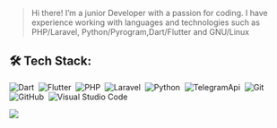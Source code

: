 
> Hi there! I’m a junior Developer with a passion for coding. I have experience working with languages and technologies such as PHP/Laravel, Python/Pyrogram,Dart/Flutter and GNU/Linux


## 🛠️ Tech Stack:
![Dart](https://img.shields.io/badge/-Dart-555?style=flat&logo=dart)&nbsp;
![Flutter](https://img.shields.io/badge/-Flutter-555?style=flat&logo=flutter)&nbsp;
![PHP](https://img.shields.io/badge/-PHP-555?style=flat&logo=php)&nbsp;
![Laravel](https://img.shields.io/badge/-Laravel-555?style=flat&logo=laravel)&nbsp;
![Python](https://img.shields.io/badge/-Python-555?style=flat&logo=python)&nbsp;
![TelegramApi](https://img.shields.io/badge/-Telegram%20API-555?style=flat&logo=telegram)&nbsp;
![Git](https://img.shields.io/badge/-Git-555?style=flat&logo=git)&nbsp;
![GitHub](https://img.shields.io/badge/-GitHub-555?style=flat&logo=github)&nbsp;
![Visual Studio Code](https://img.shields.io/badge/-Visual%20Studio%20Code-555?style=flat&logo=visual-studio-code&logoColor=007ACC)&nbsp;

  


<div style="display:flex;">
 <img align="center" src="https://github-widgetbox.vercel.app/api/profile?username=iMahdiahz&data=followers,repositories,stars,commits&theme=carbon" />
</div>
